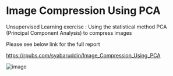 # Image Compression Using PCA 

Unsupervised Learning exercise : Using the statistical method PCA (Principal Component Analysis) to compress images

Please see below link for the full report

https://rpubs.com/syabaruddin/Image_Compression_Using_PCA

![image](https://user-images.githubusercontent.com/78594353/117633364-2ea32d00-b1a8-11eb-83b3-808562c08e1f.png)


